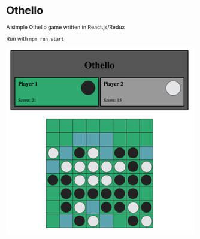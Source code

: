 # Othello

A simple Othello game written in React.js/Redux

Run with `npm run start`

![MarkdownExplorer](screenshot.png)
